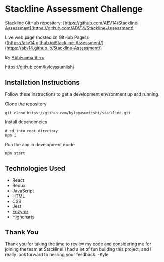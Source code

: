 
# Stackline Assessment Challenge

Stackline GitHub repository: [https://github.com/ABV14/Stackline-Assessment](https://github.com/ABV14/Stackline-Assessment)

Live web page (hosted on GitHub Pages): ([https://abv14.github.io/Stackline-Assessment/](https://abv14.github.io/Stackline-Assessment/)

By [Abhivarma Birru](mailto:abhivarma.birru@gmail.com)

<https://github.com/kyleyasumiishi>

## Installation Instructions

Follow these instructions to get a development environment up and running.

Clone the repository

```
git clone https://github.com/kyleyasumiishi/stackline.git
```

Install dependencies

```
# cd into root directory
npm i
```

Run the app in development mode

```
npm start
```


## Technologies Used

- React
- Redux
- JavaScript
- HTML
- CSS
- Jest
- [Enzyme](https://github.com/airbnb/enzyme)
- [Highcharts](https://www.highcharts.com/demo/)

## Thank You

Thank you for taking the time to review my code and considering me for joining the team at Stackline! I had a lot of fun building this project, and I really look forward to hearing your feedback. -Kyle
